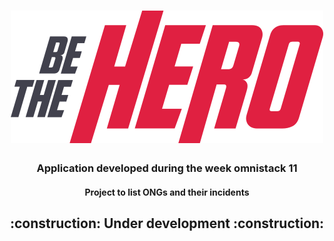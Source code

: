 <h1 align="center">
  <img alt="Be the Hero" title="Be the Hero" src=".github/logo.svg" />
</h1>

<div align="center">
  <h3>
    Application developed during the week omnistack 11
  </h3>
  <h4>
    Project to list ONGs and their incidents
  </h4>
  <h2>
   :construction: Under development :construction:
  </h3>
</div>